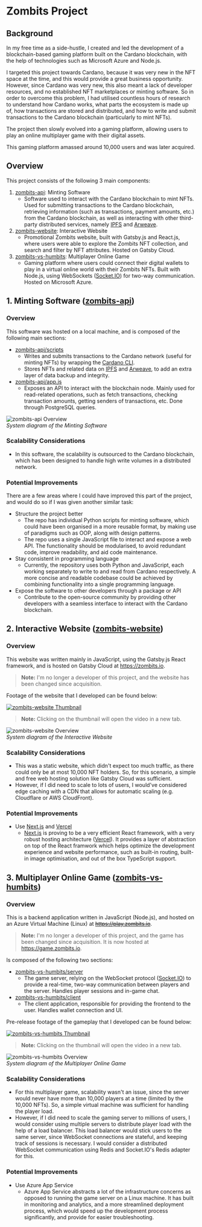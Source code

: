 # Zombits Project

## Background

In my free time as a side-hustle, I created and led the development of a blockchain-based gaming platform built on the Cardano blockchain, with the help of technologies such as Microsoft Azure and Node.js.

I targeted this project towards Cardano, because it was very new in the NFT space at the time, and this would provide a great business opportunity. However, since Cardano was very new, this also meant a lack of developer resources, and no established NFT marketplaces or minting software. So in order to overcome this problem, I had utilised countless hours of research to understand how Cardano works, what parts the ecosystem is made up of, how transactions are stored and distributed, and how to write and submit transactions to the Cardano blockchain (particularly to mint NFTs).

The project then slowly evolved into a gaming platform, allowing users to play an online multiplayer game with their digital assets.

This gaming platform amassed around 10,000 users and was later acquired.

## Overview

This project consists of the following 3 main components:

1. [zombits-api](https://github.com/ZombitsNFT/zombits-api): Minting Software
   - Software used to interact with the Cardano blockchain to mint NFTs. Used for submitting transactions to the Cardano blockchain, retrieving information (such as transactions, payment amounts, etc.) from the Cardano blockchain, as well as interacting with other third-party distributed services, namely [IPFS](https://ipfs.tech/) and [Arweave](https://www.arweave.org/).
2. [zombits-website](https://github.com/ZombitsNFT/zombits-website): Interactive Website
   - Promotional Zombits website, built with Gatsby.js and React.js, where users were able to explore the Zombits NFT collection, and search and filter by NFT attributes. Hosted on Gatsby Cloud.
3. [zombits-vs-humbits](https://github.com/ZombitsNFT/zombits-vs-humbits): Multiplayer Online Game
   - Gaming platform where users could connect their digital wallets to play in a virtual online world with their Zombits NFTs. Built with Node.js, using WebSockets ([Socket.IO](https://socket.io/)) for two-way communication. Hosted on Microsoft Azure.

## 1. Minting Software ([zombits-api](https://github.com/ZombitsNFT/zombits-api))

### Overview

This software was hosted on a local machine, and is composed of the following main sections:

- [zombits-api/scripts](https://github.com/ZombitsNFT/zombits-api/tree/main/scripts)
  - Writes and submits transactions to the Cardano network (useful for minting NFTs) by wrapping the [Cardano CLI](https://github.com/IntersectMBO/cardano-node).
  - Stores NFTs and related data on [IPFS](https://ipfs.tech/) and [Arweave](https://www.arweave.org/), to add an extra layer of data backup and integrity.
- [zombits-api/app.js](https://github.com/ZombitsNFT/zombits-api/blob/main/app.js)
  - Exposes an API to interact with the blockchain node. Mainly used for read-related operations, such as fetch transactions, checking transaction amounts, getting senders of transactions, etc. Done through PostgreSQL queries.

![zombits-api Overview](images/zombits-api-overview.png)  
_System diagram of the Minting Software_

### Scalability Considerations

- In this software, the scalability is outsourced to the Cardano blockchain, which has been designed to handle high write volumes in a distributed network.

### Potential Improvements

There are a few areas where I could have improved this part of the project, and would do so if I was given another similar task:

- Structure the project better
  - The repo has individual Python scripts for minting software, which could have been organised in a more reusable format, by making use of paradigms such as OOP, along with design patterns.
  - The repo uses a single JavaScript file to interact and expose a web API. The functionality should be modularised, to avoid redundant code, improve readability, and aid code maintenance.
- Stay consistent in programming language
  - Currently, the repository uses both Python and JavaScript, each working separately to write to and read from Cardano respectively. A more concise and readable codebase could be achieved by combining functionality into a single programming language.
- Expose the software to other developers through a package or API
  - Contribute to the open-source community by providing other developers with a seamless interface to interact with the Cardano blockchain.

## 2. Interactive Website ([zombits-website](https://github.com/ZombitsNFT/zombits-website))

### Overview

This website was written mainly in JavaScript, using the Gatsby.js React framework, and is hosted on Gatsby Cloud at https://zombits.io.

> **Note:** I'm no longer a developer of this project, and the website has been changed since acquisition.

Footage of the website that I developed can be found below:

[![zombits-website Thumbnail](images/zombits-website-thumbnail.png)](https://x.com/ZombitsNFT/status/1401482660652802057)

> **Note:** Clicking on the thumbnail will open the video in a new tab.

![zombits-website Overview](images/zombits-website-overview.png)  
_System diagram of the Interactive Website_

### Scalability Considerations

- This was a static website, which didn't expect too much traffic, as there could only be at most 10,000 NFT holders. So, for this scenario, a simple and free web hosting solution like Gatsby Cloud was sufficient.
- However, if I did need to scale to lots of users, I would've considered edge caching with a CDN that allows for automatic scaling (e.g. Cloudflare or AWS CloudFront).

### Potential Improvements

- Use [Next.js](https://nextjs.org/) and [Vercel](https://vercel.com/)
  - [Next.js](https://nextjs.org/) is proving to be a very efficient React framework, with a very robust hosting architecture ([Vercel](https://vercel.com/)). It provides a layer of abstraction on top of the React framwork which helps optimize the development experience and website performance, such as built-in routing, built-in image optimisation, and out of the box TypeScript support.

## 3. Multiplayer Online Game ([zombits-vs-humbits](https://github.com/ZombitsNFT/zombits-vs-humbits))

### Overview

This is a backend application written in JavaScript (Node.js), and hosted on an Azure Virtual Machine (Linux) at ~~https://play.zombits.io~~.

> **Note:** I'm no longer a developer of this project, and the game has been changed since acquisition. It is now hosted at https://game.zombits.io.

Is composed of the following two sections:

- [zombits-vs-humbits/server](https://github.com/ZombitsNFT/zombits-vs-humbits/tree/main/server)
  - The game server, relying on the WebSocket protocol ([Socket.IO](https://socket.io/)) to provide a real-time, two-way communication between players and the server. Handles player sessions and in-game chat.
- [zombits-vs-humbits/client](https://github.com/ZombitsNFT/zombits-vs-humbits/tree/main/client)
  - The client application, responsible for providing the frontend to the user. Handles wallet connection and UI.

Pre-release footage of the gameplay that I developed can be found below:

[![zombits-vs-humbits Thumbnail](images/preview-thumbnail.png)](https://x.com/ZombitsNFT/status/1456311542987771908)

> **Note:** Clicking on the thumbnail will open the video in a new tab.

![zombits-vs-humbits Overview](images/zombits-vs-humbits-overview.png)  
_System diagram of the Multiplayer Online Game_

### Scalability Considerations

- For this multiplayer game, scalability wasn't an issue, since the server would never have more than 10,000 players at a time (limited by the 10,000 NFTs). So, a simple virtual machine was sufficient for handling the player load.
- However, if I did need to scale the gaming server to millions of users, I would consider using multiple servers to distribute player load with the help of a load balancer. This load balancer would stick users to the same server, since WebSocket connections are stateful, and keeping track of sessions is necessary. I would consider a distributed WebSocket communication using Redis and Socket.IO's Redis adapter for this.

### Potential Improvements

- Use Azure App Service
  - Azure App Service abstracts a lot of the infrastructure concerns as opposed to running the game server on a Linux machine. It has built in monitoring and analytics, and a more streamlined deployment process, which would speed up the development process significantly, and provide for easier troubleshooting.
